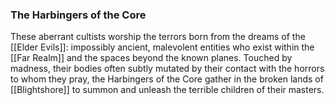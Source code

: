 ### The Harbingers of the Core
These aberrant cultists worship the terrors born from the dreams of the [[Elder Evils]]: impossibly ancient, malevolent entities who exist within the [[Far Realm]] and the spaces beyond the known planes. Touched by madness, their bodies often subtly mutated by their contact with the horrors to whom they pray, the Harbingers of the Core gather in the broken lands of [[Blightshore]] to summon and unleash the terrible children of their masters.